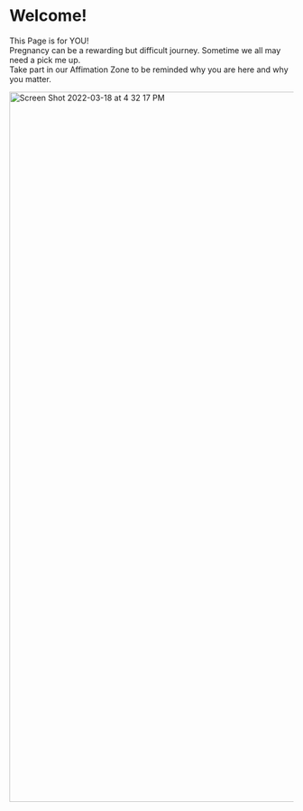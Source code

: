 <h1>Welcome!</h1>
<p>This Page is for YOU!<br> Pregnancy can be a rewarding but difficult journey. Sometime we all may need a pick me up. <br> Take part in our Affimation Zone to be reminded why you are here and why you matter.</p><img width="1258" alt="Screen Shot 2022-03-18 at 4 32 17 PM" src="https://user-images.githubusercontent.com/96804107/159080208-0159c6b0-bb86-44ec-af76-f4e2ea6a7cb9.png">
